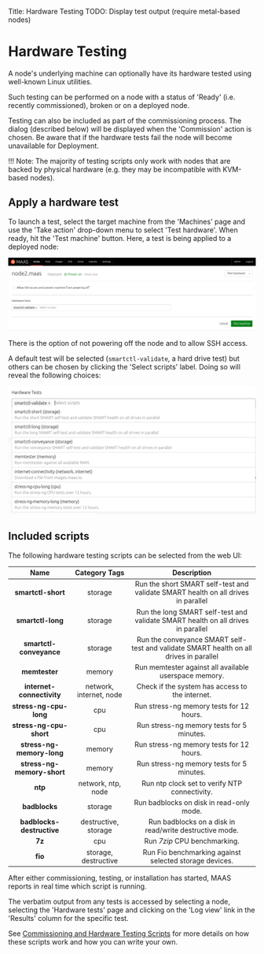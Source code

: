 Title: Hardware Testing
TODO:  Display test output (require metal-based nodes)


# Hardware Testing

A node's underlying machine can optionally have its hardware tested using
well-known Linux utilities.

Such testing can be performed on a node with a status of 'Ready' (i.e. recently
commissioned), broken or on a deployed node.

Testing can also be included as part of the commissioning process. The dialog
(described below) will be displayed when the 'Commission' action is chosen. Be
aware that if the hardware tests fail the node will become unavailable for
Deployment.

!!! Note: 
    The majority of testing scripts only work with nodes that are backed by
    physical hardware (e.g. they may be incompatible with KVM-based nodes).


## Apply a hardware test

To launch a test, select the target machine from the 'Machines' page and use
the 'Take action' drop-down menu to select 'Test hardware'. When ready, hit the
'Test machine' button. Here, a test is being applied to a deployed node:

![hw test deployed node][img__2.2_hw-testing-deployed]

There is the option of not powering off the node and to allow SSH access.

A default test will be selected (`smartctl-validate`, a hard drive test) but
others can be chosen by clicking the 'Select scripts' label. Doing so will
reveal the following choices:

![hw test deployed node choices][img__2.2_hw-testing-deployed-choices]

## Included scripts

The following hardware testing scripts can be selected from the web UI:

| Name                       | Category Tags   | Description
|:-:                         |:-:      | :-:
| **smartctl-short** | storage | Run the short SMART self-test and validate SMART health on all drives in parallel |
| **smartctl-long**  | storage | Run the long SMART self-test and validate SMART health on all drives in parallel |
| **smartctl-conveyance** | storage | Run the conveyance SMART self-test and validate SMART health on all drives in parallel |
| **memtester** | memory | Run memtester against all available userspace memory. |
| **internet-connectivity** | network, internet, node | Check if the system has access to the internet. |
| **stress-ng-cpu-long** | cpu | Run stress-ng memory tests for 12 hours. |
| **stress-ng-cpu-short** | cpu | Run stress-ng memory tests for 5 minutes. |
| **stress-ng-memory-long** | memory | Run stress-ng memory tests for 12 hours. |
| **stress-ng-memory-short** | memory | Run stress-ng memory tests for 5 minutes. |
| **ntp** | network, ntp, node | Run ntp clock set to verify NTP connectivity. |
| **badblocks** | storage | Run badblocks on disk in read-only mode. |
| **badblocks-destructive** | destructive, storage | Run badblocks on a disk in read/write destructive mode. |
| **7z** | cpu | Run *7zip* CPU benchmarking. |
| **fio** | storage, destructive | Run Fio benchmarking against selected storage devices. |

After either commissioning, testing, or installation has started, MAAS reports
in real time which script is running.

The verbatim output from any tests is accessed by selecting a node, selecting
the 'Hardware tests' page and clicking on the 'Log view' link in the 'Results'
column for the specific test.

See [Commissioning and Hardware Testing Scripts][nodes-hw-scripts] for more details on how
these scripts work and how you can write your own.

<!-- LINKS -->
[nodes-hw-scripts]: nodes-scripts.md

<!-- IMAGES -->
[img__2.2_hw-testing-deployed]: ../media/nodes-hw-testing__2.2_deployed.png
[img__2.2_hw-testing-deployed-choices]: ../media/nodes-hw-testing__2.2_deployed-choices.png
